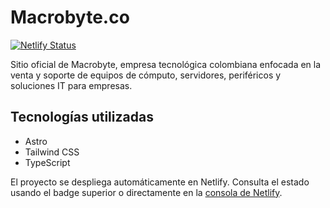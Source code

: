 # Macrobyte.co

[![Netlify Status](https://api.netlify.com/api/v1/badges/15e342c6-7b8f-460d-b06e-23d362f89088/deploy-status)](https://app.netlify.com/projects/macrobyte/deploys)

Sitio oficial de Macrobyte, empresa tecnológica colombiana enfocada en la venta y soporte de equipos de cómputo, servidores, periféricos y soluciones IT para empresas.

## Tecnologías utilizadas
- Astro
- Tailwind CSS
- TypeScript

El proyecto se despliega automáticamente en Netlify. Consulta el estado usando el badge superior o directamente en la [consola de Netlify](https://app.netlify.com/projects/macrobyte/deploys).
